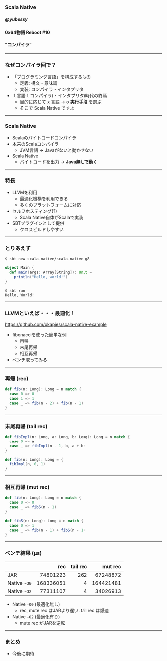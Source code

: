 <!-- $theme: gaia -->

### Scala Native

##### @yubessy

#### 0x64物語 Reboot #10

#### "コンパイラ"

---

### なぜコンパイラ回で？

* 「プログラミング言語」を構成するもの
  * 定義: 構文・意味論
  * 実装: コンパイラ・インタプリタ
* １言語１コンパイラ(・インタプリタ)時代の終焉
  * 目的に応じて x 言語 -> o **実行手段** を選ぶ
  * そこで Scala Native ですよ

---

### Scala Native

* Scalaのバイトコードコンパイラ
* 本来のScalaコンパイラ
  * JVM言語 -> Javaがないと動かせない
* Scala Native
  * バイトコードを出力 -> **Java無しで動く**

---

### 特長

* LLVMを利用
  * 最適化機構を利用できる
  * 多くのプラットフォームに対応
* セルフホスティング(?)
  * Scala Native自体がScalaで実装
* SBTプラグインとして提供
  * クロスビルドしやすい

---

### とりあえず

```shell
$ sbt new scala-native/scala-native.g8
```

```scala
object Main {
  def main(args: Array[String]): Unit =
    println("Hello, world!")
}
```

```shell
$ sbt run
Hello, World!
```

---

### LLVMといえば・・・最適化！

https://github.com/okapies/scala-native-example

* fibonacciを使った簡単な例
  * 再帰
  * 末尾再帰
  * 相互再帰
* ベンチ取ってみる

---

### 再帰 (rec)

```scala
def fib(n: Long): Long = n match {
  case 0 => 0
  case 1 => 1
  case _ => fib(n - 2) + fib(n - 1)
}
```

---

### 末尾再帰 (tail rec)

```scala
def fibImpl(n: Long, a: Long, b: Long): Long = n match {
  case 0 => a
  case _ => fibImpl(n - 1, b, a + b)
}

def fib(n: Long): Long = {
  fibImpl(n, 0, 1)
}
```

---

### 相互再帰 (mut rec)

```scala
def fib(n: Long): Long = n match {
  case 0 => 0
  case _ => fibS(n - 1)
}

def fibS(n: Long): Long = n match {
  case 0 => 1
  case _ => fib(n - 1) + fibS(n - 1)
}
```

---

### ベンチ結果 (μs)

|              |       rec |tail rec|   mut rec |
|--------------|----------:|-------:|----------:|
| JAR          |  74801223 |    262 |  67248872 |
| Native `-O0` | 168336051 |      4 | 164421481 |
| Native `-O2` |  77311107 |      4 |  34026913 |

* Native `-O0` (最適化無し)
  * rec, mute rec はJARより遅い. tail rec は爆速
* Native `-O2` (最適化有り)
  * mute rec がJARを逆転

---

### まとめ

* 今後に期待
